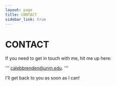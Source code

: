 ```yaml
---
layout: page
title: CONTACT
sidebar_link: true
---
```


<h1 class="page-title">CONTACT</h1>

If you need to get in touch with me, hit me up here: 

'''
[calebbrenden@unm.edu](mailto:calebbrenden@unm.edu).
'''

I'll get back to you as soon as I can!